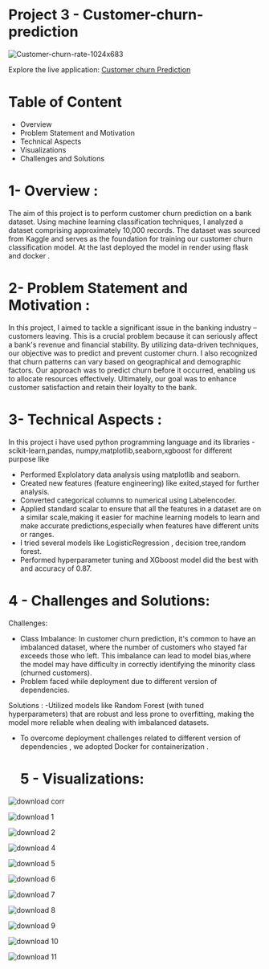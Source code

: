 # Project 3 - Customer-churn-prediction

![Customer-churn-rate-1024x683](https://github.com/Karanmanolaa/Customer-churn-prediction/assets/144649975/86508d72-08b4-4d3b-995d-1898f629d992)


Explore the live application: [Customer churn Prediction](https://customer-churn-0nsq.onrender.com/)

# Table of Content
- Overview
- Problem Statement and Motivation
- Technical Aspects
- Visualizations
- Challenges and Solutions

# 1- Overview :
The aim of this project is to perform customer churn prediction on a bank dataset. Using machine learning classification techniques, I analyzed a dataset comprising approximately 10,000 records. The dataset was sourced from Kaggle and serves as the foundation for training our customer churn classification model. At the last deployed the model in render using flask and docker .

# 2- Problem Statement and Motivation :
In this project, I aimed to tackle a significant issue in the banking industry – customers leaving. This is a crucial problem because it can seriously affect a bank's revenue and financial stability. By utilizing data-driven techniques, our objective was to predict and prevent customer churn. I also recognized that churn patterns can vary based on geographical and demographic factors. Our approach was to predict churn before it occurred, enabling us to allocate resources effectively. Ultimately, our goal was to enhance customer satisfaction and retain their loyalty to the bank.


# 3- Technical Aspects :
In this project i have used python programming language and its libraries - scikit-learn,pandas, numpy,matplotlib,seaborn,xgboost for different purpose like
- Performed Explolatory data analysis using matplotlib and seaborn.
- Created new features (feature engineering) like exited,stayed for further analysis.
- Converted categorical columns to numerical using Labelencoder.
- Applied standard scalar to ensure that all the features in a dataset are on a similar scale,making it easier for machine learning models to learn and make accurate predictions,especially when features have different units or ranges.
- I tried several models like LogisticRegression , decision tree,random forest.
- Performed hyperparameter tuning and XGboost model did the best with and accuracy of 0.87.

# 4 - Challenges and Solutions:
Challenges:
- Class Imbalance: In customer churn prediction, it's common to have an imbalanced dataset, where the number of customers who stayed far exceeds those who left.
This imbalance can lead to model bias,where the model may have difficulty in correctly identifying the minority class (churned customers).
- Problem faced while deployment due to different version of dependencies.

Solutions :
-Utilized models like Random Forest (with tuned hyperparameters) that are robust and less prone to overfitting, making the model more reliable when dealing with imbalanced datasets.
- To overcome deployment challenges related to different version of dependencies , we adopted Docker for containerization .

  

  # 5 - Visualizations:


![download corr](https://github.com/Karanmanolaa/Customer-churn-prediction/assets/144649975/7d81b86f-b82d-4bf0-b1eb-cda87cae338a)

  ![download 1](https://github.com/Karanmanolaa/Customer-churn-prediction/assets/144649975/3473d1d8-7ee8-4ee5-a1dd-ea7cc575c740)

![download 2](https://github.com/Karanmanolaa/Customer-churn-prediction/assets/144649975/4042efc0-8a88-43d5-9a2e-93cf63fb44a7)


![download 4](https://github.com/Karanmanolaa/Customer-churn-prediction/assets/144649975/0da4bf98-5119-44bd-a383-38ac80f07ef8)


![download 5](https://github.com/Karanmanolaa/Customer-churn-prediction/assets/144649975/efe7a44e-9eab-4f99-a1b4-368ccdeeafea)


![download 6](https://github.com/Karanmanolaa/Customer-churn-prediction/assets/144649975/7a1a0da7-aaa9-4180-9534-a75ecdd5bbc5)


![download 7](https://github.com/Karanmanolaa/Customer-churn-prediction/assets/144649975/e70d41fd-01ab-436e-8f56-efdd8de9b6b5)


![download 8](https://github.com/Karanmanolaa/Customer-churn-prediction/assets/144649975/5a8c0219-346f-4cea-8ce5-98f944c4277a)


![download 9](https://github.com/Karanmanolaa/Customer-churn-prediction/assets/144649975/6df2114f-764b-410a-a129-73549053b746)


![download 10](https://github.com/Karanmanolaa/Customer-churn-prediction/assets/144649975/9203dd40-c0ab-46b0-b61a-d0fd3e48e6c3)


![download 11](https://github.com/Karanmanolaa/Customer-churn-prediction/assets/144649975/f838dd7d-31a0-4d67-b5fe-c841957e650d)











  
